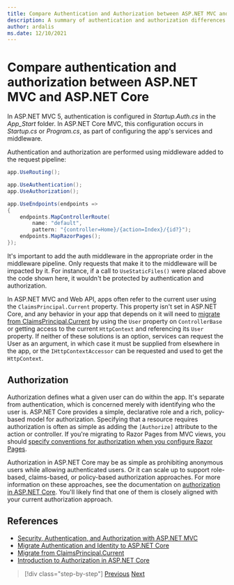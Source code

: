 ```yaml
---
title: Compare Authentication and Authorization between ASP.NET MVC and ASP.NET Core
description: A summary of authentication and authorization differences between ASP.NET MVC and ASP.NET Core.
author: ardalis
ms.date: 12/10/2021
---
```


# Compare authentication and authorization between ASP.NET MVC and ASP.NET Core

In ASP.NET MVC 5, authentication is configured in *Startup.Auth.cs* in the *App_Start* folder. In ASP.NET Core MVC, this configuration occurs in *Startup.cs* or *Program.cs*, as part of configuring the app's services and middleware.

Authentication and authorization are performed using middleware added to the request pipeline: 

```csharp
app.UseRouting();

app.UseAuthentication();
app.UseAuthorization();

app.UseEndpoints(endpoints =>
{
    endpoints.MapControllerRoute(
        name: "default",
        pattern: "{controller=Home}/{action=Index}/{id?}");
    endpoints.MapRazorPages();
});
```

It's important to add the auth middleware in the appropriate order in the middleware pipeline. Only requests that make it to the middleware will be impacted by it. For instance, if a call to `UseStaticFiles()` were placed above the code shown here, it wouldn't be protected by authentication and authorization.

In ASP.NET MVC and Web API, apps often refer to the current user using the `ClaimsPrincipal.Current` property. This property isn't set in ASP.NET Core, and any behavior in your app that depends on it will need to [migrate from ClaimsPrincipal.Current](/aspnet/core/migration/claimsprincipal-current) by using the `User` property on `ControllerBase` or getting access to the current `HttpContext` and referencing its `User` property. If neither of these solutions is an option, services can request the User as an argument, in which case it must be supplied from elsewhere in the app, or the `IHttpContextAccessor` can be requested and used to get the `HttpContext`.

## Authorization

Authorization defines what a given user can do within the app. It's separate from authentication, which is concerned merely with identifying who the user is. ASP.NET Core provides a simple, declarative role and a rich, policy-based model for authorization. Specifying that a resource requires authorization is often as simple as adding the `[Authorize]` attribute to the action or controller. If you're migrating to Razor Pages from MVC views, you should [specify conventions for authorization when you configure Razor Pages](/aspnet/core/security/authorization/razor-pages-authorization).

Authorization in ASP.NET Core may be as simple as prohibiting anonymous users while allowing authenticated users. Or it can scale up to support role-based, claims-based, or policy-based authorization approaches. For more information on these approaches, see the documentation on [authorization in ASP.NET Core](/aspnet/core/security/authorization/introduction). You'll likely find that one of them is closely aligned with your current authorization approach.

## References

- [Security, Authentication, and Authorization with ASP.NET MVC](/aspnet/mvc/overview/security/)
- [Migrate Authentication and Identity to ASP.NET Core](/aspnet/mvc/overview/security/)
- [Migrate from ClaimsPrincipal.Current](/aspnet/core/migration/claimsprincipal-current)
- [Introduction to Authorization in ASP.NET Core](/aspnet/core/security/authorization/introduction)

>[!div class="step-by-step"]
>[Previous](webapi-differences.md)
>[Next](identity-differences.md)
